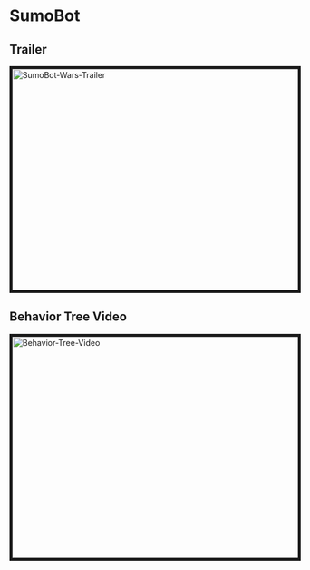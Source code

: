# SumoBot

## Trailer
<a href="https://www.youtube.com/watch?v=Ls2c9tOACmU
" target="_blank"><img src="http://img.youtube.com/vi/Ls2c9tOACmU/0.jpg" 
alt="SumoBot-Wars-Trailer" width="640" height="390" border="5" /></a>

## Behavior Tree Video
<a href="https://www.youtube.com/watch?v=MxOh64meF_A
" target="_blank"><img src="http://img.youtube.com/vi/MxOh64meF_A/0.jpg" 
alt="Behavior-Tree-Video" width="640" height="390" border="5" /></a>
